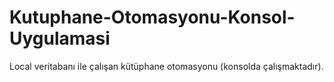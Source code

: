 # Kutuphane-Otomasyonu-Konsol-Uygulamasi
Local veritabanı ile çalışan kütüphane otomasyonu (konsolda çalışmaktadır).
